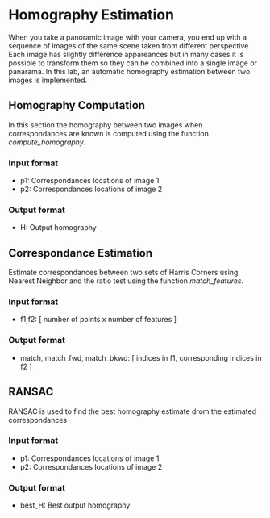 # Homography Estimation

When you take a panoramic image with your camera, you end up with a sequence of images of the same scene taken from different perspective. Each image has slightly difference appareances but in many cases it is possible to transform them so they can be combined into a single image or panarama. In this lab, an  automatic homography estimation between two images is implemented.


## Homography Computation
In this section the homography between two images when correspondances are known is computed using the function *compute_homography*.

### Input format
- p1: Correspondances locations of image 1
- p2: Correspondances locations of image 2
### Output format
- H: Output homography


## Correspondance Estimation
Estimate correspondances between two sets of Harris Corners using Nearest Neighbor and the ratio test using the function *match_features*.
### Input format
- f1,f2: [ number of points x number of features ]
### Output format
- match, match_fwd, match_bkwd: [ indices in f1, corresponding indices in f2 ]


## RANSAC
RANSAC is used to find the best homography estimate drom the estimated correspondances
### Input format
- p1: Correspondances locations of image 1
- p2: Correspondances locations of image 2
### Output format
- best_H: Best output homography
